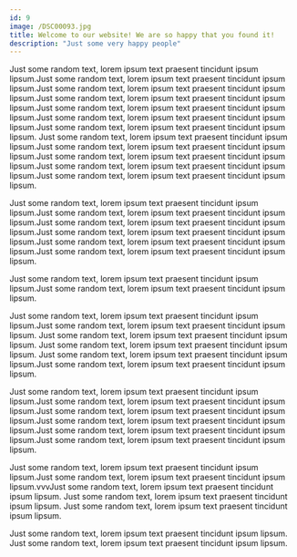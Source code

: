 ```yaml
---
id: 9
image: /DSC00093.jpg
title: Welcome to our website! We are so happy that you found it!
description: "Just some very happy people"
---
```


Just some random text, lorem ipsum text praesent tincidunt ipsum lipsum.Just some random text, lorem ipsum text praesent tincidunt ipsum lipsum.Just some random text, lorem ipsum text praesent tincidunt ipsum lipsum.Just some random text, lorem ipsum text praesent tincidunt ipsum lipsum.Just some random text, lorem ipsum text praesent tincidunt ipsum lipsum.Just some random text, lorem ipsum text praesent tincidunt ipsum lipsum.Just some random text, lorem ipsum text praesent tincidunt ipsum lipsum.
Just some random text, lorem ipsum text praesent tincidunt ipsum lipsum.Just some random text, lorem ipsum text praesent tincidunt ipsum lipsum.Just some random text, lorem ipsum text praesent tincidunt ipsum lipsum.Just some random text, lorem ipsum text praesent tincidunt ipsum lipsum.Just some random text, lorem ipsum text praesent tincidunt ipsum lipsum.

Just some random text, lorem ipsum text praesent tincidunt ipsum lipsum.Just some random text, lorem ipsum text praesent tincidunt ipsum lipsum.Just some random text, lorem ipsum text praesent tincidunt ipsum lipsum.Just some random text, lorem ipsum text praesent tincidunt ipsum lipsum.Just some random text, lorem ipsum text praesent tincidunt ipsum lipsum.Just some random text, lorem ipsum text praesent tincidunt ipsum lipsum.

Just some random text, lorem ipsum text praesent tincidunt ipsum lipsum.Just some random text, lorem ipsum text praesent tincidunt ipsum lipsum.

Just some random text, lorem ipsum text praesent tincidunt ipsum lipsum.Just some random text, lorem ipsum text praesent tincidunt ipsum lipsum.
Just some random text, lorem ipsum text praesent tincidunt ipsum lipsum.
Just some random text, lorem ipsum text praesent tincidunt ipsum lipsum.
Just some random text, lorem ipsum text praesent tincidunt ipsum lipsum.Just some random text, lorem ipsum text praesent tincidunt ipsum lipsum.

Just some random text, lorem ipsum text praesent tincidunt ipsum lipsum.Just some random text, lorem ipsum text praesent tincidunt ipsum lipsum.Just some random text, lorem ipsum text praesent tincidunt ipsum lipsum.Just some random text, lorem ipsum text praesent tincidunt ipsum lipsum.Just some random text, lorem ipsum text praesent tincidunt ipsum lipsum.Just some random text, lorem ipsum text praesent tincidunt ipsum lipsum.

Just some random text, lorem ipsum text praesent tincidunt ipsum lipsum.Just some random text, lorem ipsum text praesent tincidunt ipsum lipsum.vvvJust some random text, lorem ipsum text praesent tincidunt ipsum lipsum.
Just some random text, lorem ipsum text praesent tincidunt ipsum lipsum.
Just some random text, lorem ipsum text praesent tincidunt ipsum lipsum.

Just some random text, lorem ipsum text praesent tincidunt ipsum lipsum.
Just some random text, lorem ipsum text praesent tincidunt ipsum lipsum.
